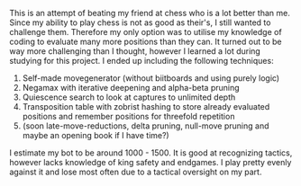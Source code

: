This is an attempt of beating my friend at chess who is a lot better than me. Since my ability to play chess is not as good as their's, I still wanted to challenge them. Therefore my only option was to utilise my knowledge of coding to evaluate many more positions than they can. It turned out to be way more challenging than I thought, however I learned a lot during studying for this project. I ended up including the following techniques:

1. Self-made movegenerator (without biitboards and using purely logic)
2. Negamax with iterative deepening and alpha-beta pruning
3. Quiescence search to look at captures to unlimited depth
4. Transposition table with zobrist hashing to store already evaluated positions and remember positions for threefold repetition
5. (soon late-move-reductions, delta pruning, null-move pruning and maybe an opening book if I have time?)

I estimate my bot to be around 1000 - 1500. It is good at recognizing tactics, however lacks knowledge of king safety and endgames. I play pretty evenly against it and lose most often due to a tactical oversight on my part.
